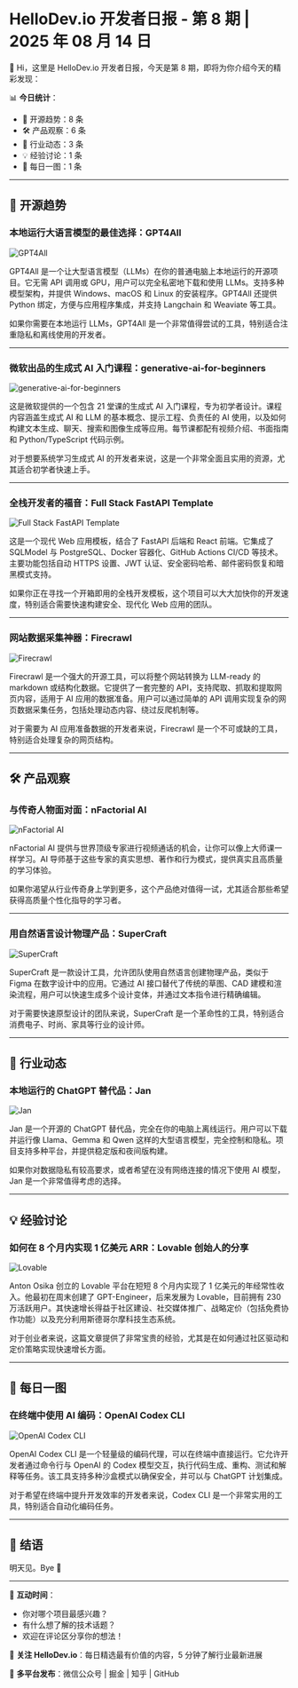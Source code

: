# HelloDev.io 开发者日报 - 第 8 期 | 2025 年 08 月 14 日

👋 Hi，这里是 HelloDev.io 开发者日报，今天是第 8 期，即将为你介绍今天的精彩发现：

📊 **今日统计**：
- 🚀 开源趋势：8 条
- 🛠️ 产品观察：6 条  
- 📰 行业动态：3 条
- 💡 经验讨论：1 条
- 📸 每日一图：1 条

---

## 🚀 开源趋势

### 本地运行大语言模型的最佳选择：GPT4All
![GPT4All](./images/20250812_3263644897183168702_0_d466c313.gif)

GPT4All 是一个让大型语言模型（LLMs）在你的普通电脑上本地运行的开源项目。它无需 API 调用或 GPU，用户可以完全私密地下载和使用 LLMs。支持多种模型架构，并提供 Windows、macOS 和 Linux 的安装程序。GPT4All 还提供 Python 绑定，方便与应用程序集成，并支持 Langchain 和 Weaviate 等工具。

如果你需要在本地运行 LLMs，GPT4All 是一个非常值得尝试的工具，特别适合注重隐私和离线使用的开发者。

---

### 微软出品的生成式 AI 入门课程：generative-ai-for-beginners
![generative-ai-for-beginners](./images/20250812_-4101175504398392098_0_3f112007.png)

这是微软提供的一个包含 21 堂课的生成式 AI 入门课程，专为初学者设计。课程内容涵盖生成式 AI 和 LLM 的基本概念、提示工程、负责任的 AI 使用，以及如何构建文本生成、聊天、搜索和图像生成等应用。每节课都配有视频介绍、书面指南和 Python/TypeScript 代码示例。

对于想要系统学习生成式 AI 的开发者来说，这是一个非常全面且实用的资源，尤其适合初学者快速上手。

---

### 全栈开发者的福音：Full Stack FastAPI Template
![Full Stack FastAPI Template](./images/20250812_-2067952505911678975_0_230b5ee0.png)

这是一个现代 Web 应用模板，结合了 FastAPI 后端和 React 前端。它集成了 SQLModel 与 PostgreSQL、Docker 容器化、GitHub Actions CI/CD 等技术。主要功能包括自动 HTTPS 设置、JWT 认证、安全密码哈希、邮件密码恢复和暗黑模式支持。

如果你正在寻找一个开箱即用的全栈开发模板，这个项目可以大大加快你的开发速度，特别适合需要快速构建安全、现代化 Web 应用的团队。

---

### 网站数据采集神器：Firecrawl
![Firecrawl](./images/20250814_-1023452516677185691_screenshot_b45a3674.png)

Firecrawl 是一个强大的开源工具，可以将整个网站转换为 LLM-ready 的 markdown 或结构化数据。它提供了一套完整的 API，支持爬取、抓取和提取网页内容，适用于 AI 应用的数据准备。用户可以通过简单的 API 调用实现复杂的网页数据采集任务，包括处理动态内容、绕过反爬机制等。

对于需要为 AI 应用准备数据的开发者来说，Firecrawl 是一个不可或缺的工具，特别适合处理复杂的网页结构。

---

## 🛠️ 产品观察

### 与传奇人物面对面：nFactorial AI
![nFactorial AI](./images/20250814_5537566973819471711_screenshot_c62165a0.png)

nFactorial AI 提供与世界顶级专家进行视频通话的机会，让你可以像上大师课一样学习。AI 导师基于这些专家的真实思想、著作和行为模式，提供真实且高质量的学习体验。

如果你渴望从行业传奇身上学到更多，这个产品绝对值得一试，尤其适合那些希望获得高质量个性化指导的学习者。

---

### 用自然语言设计物理产品：SuperCraft
![SuperCraft](./images/20250814_-9186191525431366483_screenshot_e6860089.png)

SuperCraft 是一款设计工具，允许团队使用自然语言创建物理产品，类似于 Figma 在数字设计中的应用。它通过 AI 接口替代了传统的草图、CAD 建模和渲染流程，用户可以快速生成多个设计变体，并通过文本指令进行精确编辑。

对于需要快速原型设计的团队来说，SuperCraft 是一个革命性的工具，特别适合消费电子、时尚、家具等行业的设计师。

---

## 📰 行业动态

### 本地运行的 ChatGPT 替代品：Jan
![Jan](./images/20250812_-4072147148022286590_0_d8c91524.png)

Jan 是一个开源的 ChatGPT 替代品，完全在你的电脑上离线运行。用户可以下载并运行像 Llama、Gemma 和 Qwen 这样的大型语言模型，完全控制和隐私。项目支持多种平台，并提供稳定版和夜间版构建。

如果你对数据隐私有较高要求，或者希望在没有网络连接的情况下使用 AI 模型，Jan 是一个非常值得考虑的选择。

---

## 💡 经验讨论

### 如何在 8 个月内实现 1 亿美元 ARR：Lovable 创始人的分享
![Lovable](./images/20250814_-3798412799795836524_screenshot_6d3c69f3.png)

Anton Osika 创立的 Lovable 平台在短短 8 个月内实现了 1 亿美元的年经常性收入。他最初在周末创建了 GPT-Engineer，后来发展为 Lovable，目前拥有 230 万活跃用户。其快速增长得益于社区建设、社交媒体推广、战略定价（包括免费协作功能）以及充分利用斯德哥尔摩科技生态系统。

对于创业者来说，这篇文章提供了非常宝贵的经验，尤其是在如何通过社区驱动和定价策略实现快速增长方面。

---

## 📸 每日一图

### 在终端中使用 AI 编码：OpenAI Codex CLI
![OpenAI Codex CLI](./images/20250812_217630486953955516_0_951580e2.png)

OpenAI Codex CLI 是一个轻量级的编码代理，可以在终端中直接运行。它允许开发者通过命令行与 OpenAI 的 Codex 模型交互，执行代码生成、重构、测试和解释等任务。该工具支持多种沙盒模式以确保安全，并可以与 ChatGPT 计划集成。

对于希望在终端中提升开发效率的开发者来说，Codex CLI 是一个非常实用的工具，特别适合自动化编码任务。

---

## 📝 结语

明天见。Bye 👋

---

💌 **互动时间**：
- 你对哪个项目最感兴趣？
- 有什么想了解的技术话题？
- 欢迎在评论区分享你的想法！

🔗 **关注 HelloDev.io**：每日精选最有价值的内容，5 分钟了解行业最新进展

📱 **多平台发布**：微信公众号 | 掘金 | 知乎 | GitHub